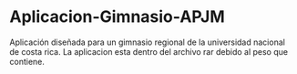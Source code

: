 # Aplicacion-Gimnasio-APJM
Aplicación diseñada para un gimnasio regional de la universidad nacional de costa rica.
La aplicacion esta dentro del archivo rar debido al peso que contiene.
